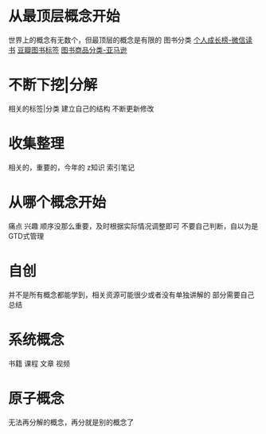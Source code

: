 # 从最顶层概念开始
世界上的概念有无数个，但最顶层的概念是有限的
图书分类
[个人成长榜-微信读书](https://weread.qq.com/web/category/1000000)
[豆瓣图书标签](https://book.douban.com/tag/)
[图书商品分类-亚马逊](https://www.amazon.cn/gp/book/all_category)
# 不断下挖|分解
相关的标签|分类
建立自己的结构
不断更新修改
# 收集整理
相关的，重要的，今年的
z知识 索引笔记
# 从哪个概念开始
痛点
兴趣
顺序没那么重要，及时根据实际情况调整即可
不要自己判断，自以为是
GTD式管理
# 自创
并不是所有概念都能学到，相关资源可能很少或者没有单独讲解的
部分需要自己总结
# 系统概念
书籍 课程
文章 视频
# 原子概念
无法再分解的概念，再分就是别的概念了